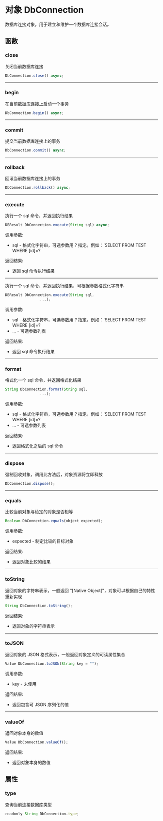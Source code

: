 # 对象 DbConnection
数据库连接对象，用于建立和维护一个数据库连接会话。

## 函数
        
### close
关闭当前数据库连接
```JavaScript
DbConnection.close() async;
```

--------------------------
### begin
在当前数据库连接上启动一个事务
```JavaScript
DbConnection.begin() async;
```

--------------------------
### commit
提交当前数据库连接上的事务
```JavaScript
DbConnection.commit() async;
```

--------------------------
### rollback
回滚当前数据库连接上的事务
```JavaScript
DbConnection.rollback() async;
```

--------------------------
### execute
执行一个 sql 命令，并返回执行结果
```JavaScript
DBResult DbConnection.execute(String sql) async;
```

调用参数:
* sql - 格式化字符串，可选参数用 ? 指定。例如：'SELECT FROM TEST WHERE [id]=?'

返回结果:
* 返回 sql 命令执行结果

--------------------------
执行一个 sql 命令，并返回执行结果，可根据参数格式化字符串
```JavaScript
DBResult DbConnection.execute(String sql,
                ...);
```

调用参数:
* sql - 格式化字符串，可选参数用 ? 指定。例如：'SELECT FROM TEST WHERE [id]=?'
* ... - 可选参数列表

返回结果:
* 返回 sql 命令执行结果

--------------------------
### format
格式化一个 sql 命令，并返回格式化结果
```JavaScript
String DbConnection.format(String sql,
                ...);
```

调用参数:
* sql - 格式化字符串，可选参数用 ? 指定。例如：'SELECT FROM TEST WHERE [id]=?'
* ... - 可选参数列表

返回结果:
* 返回格式化之后的 sql 命令

--------------------------
### dispose
强制回收对象，调用此方法后，对象资源将立即释放
```JavaScript
DbConnection.dispose();
```

--------------------------
### equals
比较当前对象与给定的对象是否相等
```JavaScript
Boolean DbConnection.equals(object expected);
```

调用参数:
* expected - 制定比较的目标对象

返回结果:
* 返回对象比较的结果

--------------------------
### toString
返回对象的字符串表示，一般返回 "[Native Object]"，对象可以根据自己的特性重新实现
```JavaScript
String DbConnection.toString();
```

返回结果:
* 返回对象的字符串表示

--------------------------
### toJSON
返回对象的 JSON 格式表示，一般返回对象定义的可读属性集合
```JavaScript
Value DbConnection.toJSON(String key = "");
```

调用参数:
* key - 未使用

返回结果:
* 返回包含可 JSON 序列化的值

--------------------------
### valueOf
返回对象本身的数值
```JavaScript
Value DbConnection.valueOf();
```

返回结果:
* 返回对象本身的数值

## 属性
        
### type
查询当前连接数据库类型
```JavaScript
readonly String DbConnection.type;
```

